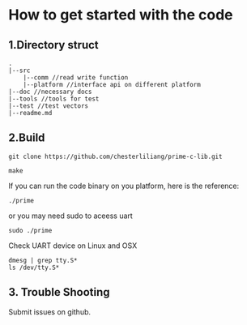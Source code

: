 # How to get started with the code
## 1.Directory struct
```
.
|--src
    |--comm //read write function
    |--platform //interface api on different platform
|--doc //necessary docs
|--tools //tools for test
|--test //test vectors
|--readme.md

```

## 2.Build
```
git clone https://github.com/chesterliliang/prime-c-lib.git

make
```

If you can run the code binary on you platform, here is the reference:
```
./prime
```
or you may need sudo to aceess uart
```
sudo ./prime
```
Check UART device on Linux and OSX
```
dmesg | grep tty.S*
ls /dev/tty.S*
```
## 3. Trouble Shooting

Submit issues on github.
